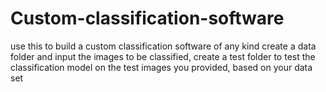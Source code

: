 # Custom-classification-software
use this to build a custom classification software of any kind 
create a data folder and input the images to be classified, 
create a test folder to test the classification model on the test images you provided, based on your data set
